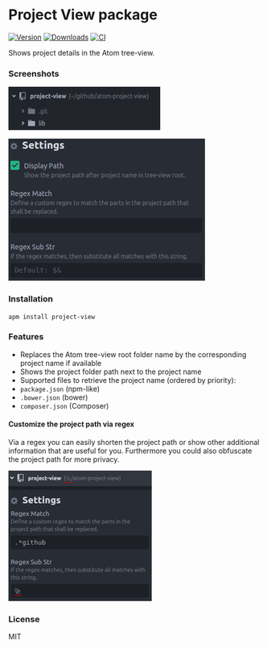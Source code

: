 # Project View package

[![Version](https://img.shields.io/apm/v/project-view.svg)](https://atom.io/packages/project-view)
[![Downloads](https://img.shields.io/apm/dm/project-view.svg)](https://atom.io/packages/project-view)
[![CI](https://github.com/subesokun/atom-project-view/actions/workflows/main.yml/badge.svg)](https://github.com/subesokun/atom-project-view/actions/workflows/main.yml)


Shows project details in the Atom tree-view.

### Screenshots

![project-view Screenshot](https://github.com/subesokun/atom-project-view/blob/master/screenshot.png?raw=true)

![project-view Screenshot Settings](https://github.com/subesokun/atom-project-view/blob/master/screenshot-settings.png?raw=true)

### Installation

```
apm install project-view
```

### Features

* Replaces the Atom tree-view root folder name by the corresponding project name if available
* Shows the project folder path next to the project name
* Supported files to retrieve the project name (ordered by priority):
 * `package.json` (npm-like)
 * `.bower.json` (bower)
 * `composer.json` (Composer)

#### Customize the project path via regex

Via a regex you can easily shorten the project path or show other additional information that are useful for you. Furthermore you could also obfuscate the project path for more privacy.

![project-view Screenshot Project Path Regex](https://github.com/subesokun/atom-project-view/blob/master/screenshot-path-regex.png?raw=true)

### License

MIT
